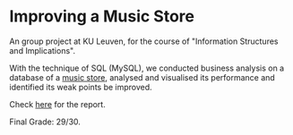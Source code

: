 # Improving a Music Store

An group project at KU Leuven, for the course of "Information Structures and Implications".

With the technique of SQL (MySQL), we conducted business analysis on a database of a [music store](https://github.com/dodopianist/Projects/blob/main/Improving%20a%20music%20store/Chinook.sql), analysed and visualised its performance and identified its weak points be improved.

Check [here](https://github.com/dodopianist/Projects/blob/main/Improving%20a%20music%20store/Improving%20a%20music%20store.ipynb) for the report.

Final Grade: 29/30.
